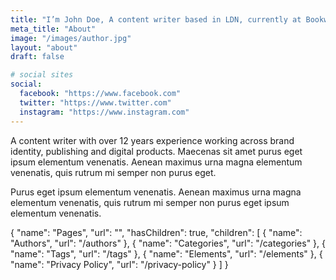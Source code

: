 ```yaml
---
title: "I’m John Doe, A content writer based in LDN, currently at Bookworm"
meta_title: "About"
image: "/images/author.jpg"
layout: "about"
draft: false

# social sites
social:
  facebook: "https://www.facebook.com"
  twitter: "https://www.twitter.com"
  instagram: "https://www.instagram.com"
---
```


A content writer with over 12 years experience working across brand identity, publishing and digital products. Maecenas sit amet purus eget ipsum elementum venenatis. Aenean maximus urna magna elementum venenatis, quis rutrum mi semper non purus eget.

Purus eget ipsum elementum venenatis. Aenean maximus urna magna elementum venenatis, quis rutrum mi semper non purus eget ipsum elementum venenatis.

{
      "name": "Pages",
      "url": "",
      "hasChildren": true,
      "children": [
        {
          "name": "Authors",
          "url": "/authors"
        },
        {
          "name": "Categories",
          "url": "/categories"
        },
        {
          "name": "Tags",
          "url": "/tags"
        },
        {
          "name": "Elements",
          "url": "/elements"
        },
        {
          "name": "Privacy Policy",
          "url": "/privacy-policy"
        }
      ]
    }

